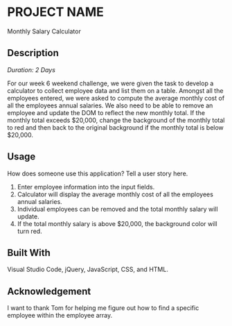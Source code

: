 # PROJECT NAME

Monthly Salary Calculator

## Description

_Duration: 2 Days_

For our week 6 weekend challenge, we were given the task to develop a calculator to collect employee data and list them on a table. Amongst all the employees entered, we were asked to compute the average monthly cost of all the employees annual salaries. We also need to be able to remove an employee and update the DOM to reflect the new monthly total. If the monthly total exceeds $20,000, change the background of the monthly total to red and then back to the original background if the monthly total is below $20,000.

## Usage

How does someone use this application? Tell a user story here.

1. Enter employee information into the input fields.
2. Calculator will display the average monthly cost of all the employees annual salaries.
3. Individual employees can be removed and the total monthly salary will update.
4. If the total monthly salary is above $20,000, the background color will turn red.


## Built With

Visual Studio Code, jQuery, JavaScript, CSS, and HTML.

## Acknowledgement

I want to thank Tom for helping me figure out how to find a specific employee within the employee array.